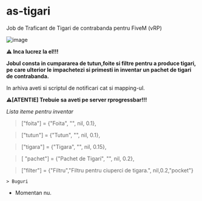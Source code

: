 # as-tigari
Job de Traficant de Tigari de contrabanda pentru FiveM (vRP)

![image](https://github.com/spiry32/as-tigari/assets/103727459/af0d8605-2fb9-46d0-81d2-34d1549c1b90)

**⚠ Inca lucrez la el!!!**

**Jobul consta in cumpararea de tutun,foite si filtre pentru a produce tigari, pe care ulterior le impachetezi si primesti in inventar un pachet de tigari de contrabanda.**

In arhiva aveti si scriptul de notificari cat si mapping-ul.

**⚠[ATENTIE] Trebuie sa aveti pe server rprogressbar!!!**

_Lista iteme pentru inventar_

> ["foita"] = {"Foita", "", nil, 0.1},

> ["tutun"] = {"Tutun", "", nil, 0.1}, 

> ["tigara"] = {"Tigara", "", nil, 0.15},

> [ "pachet"] = {"Pachet de Tigari", "", nil, 0.2},

> ["filter"] = {"Filtru","Filtru pentru ciuperci de tigara.", nil,0.2,"pocket"}

``> Buguri``
* Momentan nu.
